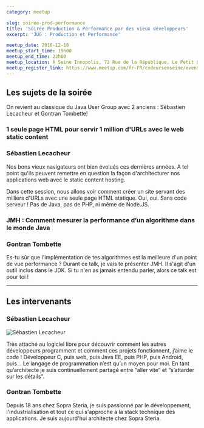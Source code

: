 ```yaml
---
category: meetup

slug: soiree-prod-performance
title: 'Soirée Production & Performance par des vieux développeurs'
excerpt: 'JUG : Production et Performance'

meetup_date: 2018-12-18
meetup_start_time: 19h00
meetup_end_time: 22h00
meetup_location: À Seine Innopolis, 72 Rue de la République, Le Petit Quevilly
meetup_register_link: https://www.meetup.com/fr-FR/codeursenseine/events/256938031/
---
```


## Les sujets de la soirée

On revient au classique du Java User Group avec 2 anciens : Sébastien Lecacheur et Gontran Tombette!

### 1 seule page HTML pour servir 1 million d'URLs avec le web static content

### Sébastien Lecacheur

Nos bons vieux navigateurs ont bien évolués ces dernières années. A tel point qu'ils peuvent remettre en question la façon d'architecturer nos applications web avec le static content hosting.

Dans cette session, nous allons voir comment créer un site servant des milliers d'URLs avec une seule page HTML statique. Oui, oui. Sans code serveur ! Pas de Java, pas de PHP, ni même de Node.JS.

### JMH : Comment mesurer la performance d’un algorithme dans le monde Java

### Gontran Tombette

Es-tu sûr que l'implémentation de tes algorithmes est la meilleure d'un point de vue performance ? Durant ce talk, je vais te présenter JMH. Il s'agit d'un outil inclus dans le JDK. Si tu n'en as jamais entendu parler, alors ce talk est pour toi !

---

## Les intervenants

### Sébastien Lecacheur

![Sébastien Lecacheur](https://pbs.twimg.com/profile_images/722358213836992512/nfBoZl5a_400x400.jpg)

Très attaché au logiciel libre pour découvrir comment les autres développeurs programment et comment ces projets fonctionnent, j’aime le code ! Développeur C, puis web, puis Java EE, puis PHP, puis Android, puis… Le langage de programmation n’est qu’un moyen pour moi. En tant qu’architecte je suis continuellement partagé entre “aller vite” et “s’attarder sur les détails”.

### Gontran Tombette

Depuis 18 ans chez Sopra Steria, je suis passionné par le développement, l'industrialisation et tout ce qui s'approche à la stack technique des applications. Je suis aujourd'hui architecte chez Sopra Steria.
